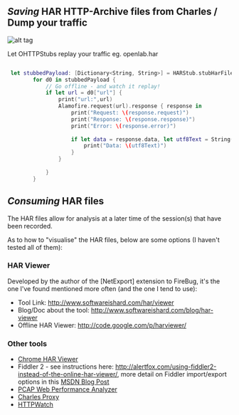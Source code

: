 ## *Saving* HAR HTTP-Archive files from Charles / Dump your traffic
![alt tag](https://cdn-docs-images.paw.cloud/export-request-1ef93f21d433ce40e9e079e702a85191.png)

Let OHTTPStubs replay your traffic eg. openlab.har

```swift

 let stubbedPayload: [Dictionary<String, String>] = HARStub.stubHarFile(fileName: "openlab")
        for d0 in stubbedPayload {
            // Go offline - and watch it replay!
            if let url = d0["url"] {
                print("url:",url)
                Alamofire.request(url).response { response in
                    print("Request: \(response.request)")
                    print("Response: \(response.response)")
                    print("Error: \(response.error)")
                    
                    if let data = response.data, let utf8Text = String(data: data, encoding: .utf8) {
                        print("Data: \(utf8Text)")
                    }
                }
                
            }
        }
 ```




## *Consuming* HAR files
The HAR files allow for analysis at a later time of the session(s) that have been recorded.

As to how to "visualise" the HAR files, below are some options (I haven't tested all of them):

### HAR Viewer
Developed by the author of the [NetExport] extension to FireBug, it's the one I've found mentioned more often (and the one I tend to use):

* Tool Link: <http://www.softwareishard.com/har/viewer>
* Blog/Doc about the tool: <http://www.softwareishard.com/blog/har-viewer>
* Offline HAR Viewer: <http://code.google.com/p/harviewer/>

### Other tools
* [Chrome HAR Viewer](http://ericduran.github.io/chromeHAR/)
* Fiddler 2 - see instructions here: <http://alertfox.com/using-fiddler2-instead-of-the-online-har-viewer/>, more detail on Fiddler import/export options in this [MSDN Blog Post](http://blogs.msdn.com/b/fiddler/archive/2010/06/30/import-and-export-http-archives-from-fiddler.aspx)
* [PCAP Web Performance Analyzer](http://pcapperf.appspot.com/)
* [Charles Proxy](http://www.charlesproxy.com/documentation/version-history/)
* [HTTPWatch](http://blog.httpwatch.com/2009/10/19/httpwatch-version-62-supports-data-exchange-with-firebug/)
